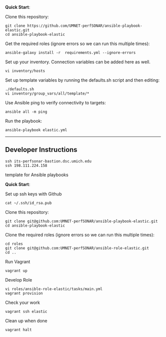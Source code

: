 **Quick Start**:

Clone this repository:

```
git clone https://github.com/UMNET-perfSONAR/ansible-playbook-elastic.git
cd ansible-playbook-elastic
```

Get the required roles (ignore errors so we can run this multiple times):

```
ansible-galaxy install -r  requirements.yml --ignore-errors
```

Set up your inventory.  Connection variables can be added here as well.

```
vi inventory/hosts
```

Set up template variables by running the defaults.sh script and then editing:

```
./defaults.sh
vi inventory/group_vars/all/template/*
```

Use Ansible ping to verify connectivity to targets:

```
ansible all -m ping
```

Run the playbook:

```
ansible-playbook elastic.yml
```

----------------------
Developer Instructions
----------------------

```
ssh its-perfsonar-bastion.dsc.umich.edu
ssh 198.111.224.158
```

template for Ansible playbooks

**Quick Start**:

Set up ssh keys with Github

```
cat ~/.ssh/id_rsa.pub
```

Clone this repository:

```
git clone git@github.com:UMNET-perfSONAR/ansible-playbook-elastic.git
cd ansible-playbook-elastic
```

Clone the required roles (ignore errors so we can run this multiple times):

```
cd roles
git clone git@github.com:UMNET-perfSONAR/ansible-role-elastic.git
cd ..
```

Run Vagrant

```
vagrant up
```

Develop Role
```
vi roles/ansible-role-elastic/tasks/main.yml
vagrant provision
```

Check your work
```
vagrant ssh elastic
```

Clean up when done
```
vagrant halt
```
